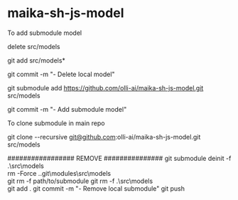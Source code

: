 # maika-sh-js-model

To add submodule model

delete src/models

git add src/models\*

git commit -m "- Delete local model"

git submodule add https://github.com/olli-ai/maika-sh-js-model.git src/models

git commit -m "- Add submodule model"

To clone submodule in main repo

git clone --recursive git@github.com:olli-ai/maika-sh-js-model.git src/models

################# REMOVE ###############
git submodule deinit -f .\src\models\
rm -Force .\.git\modules\src\models\
git rm -f path/to/submodule
git rm -f .\src\models\
git add .
git commit -m "- Remove local submodule"
git push
